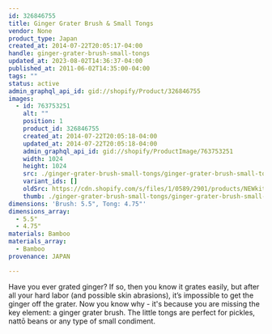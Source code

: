 ```yaml
---
id: 326846755
title: Ginger Grater Brush & Small Tongs
vendor: None
product_type: Japan
created_at: 2014-07-22T20:05:17-04:00
handle: ginger-grater-brush-small-tongs
updated_at: 2023-08-02T14:36:37-04:00
published_at: 2011-06-02T14:35:00-04:00
tags: ""
status: active
admin_graphql_api_id: gid://shopify/Product/326846755
images:
  - id: 763753251
    alt: ""
    position: 1
    product_id: 326846755
    created_at: 2014-07-22T20:05:18-04:00
    updated_at: 2014-07-22T20:05:18-04:00
    admin_graphql_api_id: gid://shopify/ProductImage/763753251
    width: 1024
    height: 1024
    src: ./ginger-grater-brush-small-tongs/ginger-grater-brush-small-tongs__0.jpg
    variant_ids: []
    oldSrc: https://cdn.shopify.com/s/files/1/0589/2901/products/NEWkitchentools-cropped.jpeg?v=1406073918
    thumb: ./ginger-grater-brush-small-tongs/ginger-grater-brush-small-tongs__0-thumb.jpg
dimensions: 'Brush: 5.5", Tong: 4.75"'
dimensions_array:
  - 5.5"
  - 4.75"
materials: Bamboo
materials_array:
  - Bamboo
provenance: JAPAN

---
```


Have you ever grated ginger? If so, then you know it grates easily, but after all your hard labor (and possible skin abrasions), it’s impossible to get the ginger off the grater. Now you know why - it's because you are missing the key element: a ginger grater brush. The little tongs are perfect for pickles, nattō beans or any type of small condiment.